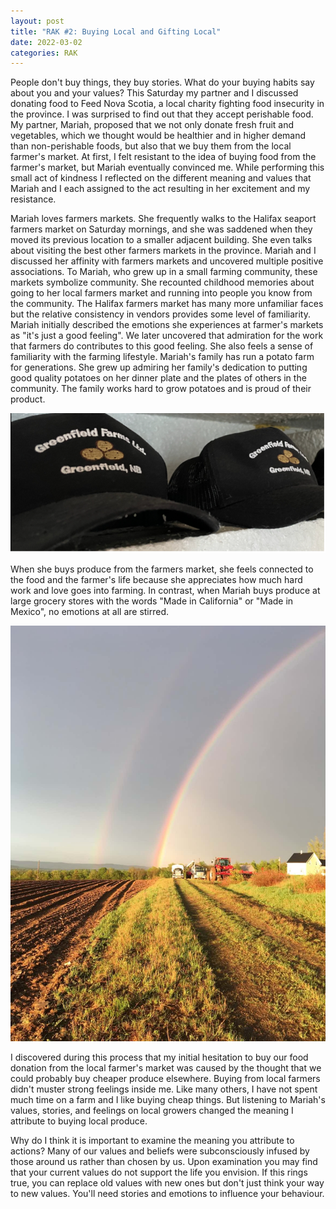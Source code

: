 ```yaml
---
layout: post
title: "RAK #2: Buying Local and Gifting Local"
date: 2022-03-02
categories: RAK
---
```


People don't buy things, they buy stories. What do your buying habits say about you and your values? This Saturday my partner and I discussed donating food to Feed Nova Scotia, a local charity fighting food insecurity in the province. I was surprised to find out that they accept perishable food. My partner, Mariah, proposed that we not only donate fresh fruit and vegetables, which we thought would be healthier and in higher demand than non-perishable foods, but also that we buy them from the local farmer's market. At first, I felt resistant to the idea of buying food from the farmer's market, but Mariah eventually convinced me. While performing this small act of kindness I reflected on the different meaning and values that Mariah and I each assigned to the act resulting in her excitement and my resistance.

Mariah loves farmers markets. She frequently walks to the Halifax seaport farmers market on Saturday mornings, and she was saddened when they moved its previous location to a smaller adjacent building. She even talks about visiting the best other farmers markets in the province. Mariah and I discussed her affinity with farmers markets and uncovered multiple positive associations. To Mariah, who grew up in a small farming community, these markets symbolize community. She recounted childhood memories about going to her local farmers market and running into people you know from the community. The Halifax farmers market has many more unfamiliar faces but the relative consistency in vendors provides some level of familiarity. Mariah initially described the emotions she experiences at farmer's markets as "it's just a good feeling". We later uncovered that admiration for the work that farmers do contributes to this good feeling. She also feels a sense of familiarity with the farming lifestyle. Mariah's family has run a potato farm for generations. She grew up admiring her family's dedication to putting good quality potatoes on her dinner plate and the plates of others in the community. The family works hard to grow potatoes and is proud of their product.

![Uniform at the family farm](/images/blog/rak/farm_hats.jpeg)

When she buys produce from the farmers market, she feels connected to the food and the farmer's life because she appreciates how much hard work and love goes into farming. In contrast, when Mariah buys produce at large grocery stores with the words "Made in California" or "Made in Mexico", no emotions at all are stirred.

![Double rainbow on the family farm](/images/blog/rak/the_farm.jpeg)

I discovered during this process that my initial hesitation to buy our food donation from the local farmer's market was caused by the thought that we could probably buy cheaper produce elsewhere. Buying from local farmers didn't muster strong feelings inside me. Like many others, I have not spent much time on a farm and I like buying cheap things. But listening to Mariah's values, stories, and feelings on local growers changed the meaning I attribute to buying local produce.

Why do I think it is important to examine the meaning you attribute to actions? Many of our values and beliefs were subconsciously infused by those around us rather than chosen by us. Upon examination you may find that your current values do not support the life you envision. If this rings true, you can replace old values with new ones but don't just think your way to new values. You'll need stories and emotions to influence your behaviour.
